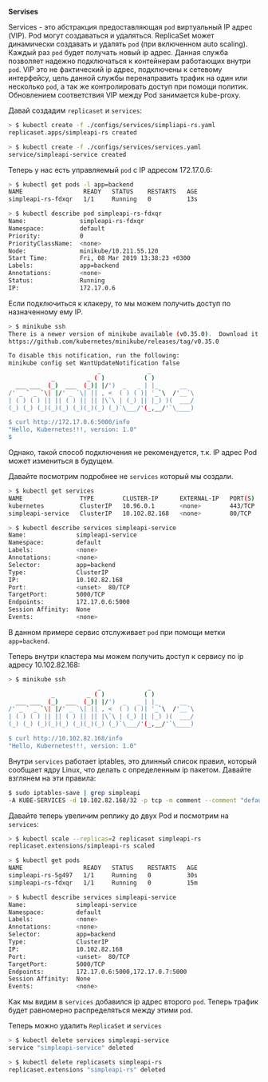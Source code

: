 **Servises**

Services - это абстракция предоставляющая `pod` виртуальный IP адрес (VIP). Pod могут создаваться и удаляться. ReplicaSet может динамически создавать и удалять `pod` (при включенном auto scaling). Каждый раз `pod` будет получать новый ip адрес. Данная служба позволяет надежно подключаться к контейнерам работающих внутри `pod`. VIP это не фактический ip адрес, подключены к сетевому интерфейсу, цель данной службы перенаправить трафик на один или несколько `pod`, а так же контролировать доступ при помощи политик. Обновлением соответствия VIP между Pod занимается kube-proxy.

Давай создадим `replicaset` и `services`:

```bash
> $ kubectl create -f ./configs/services/simpliapi-rs.yaml
replicaset.apps/simpleapi-rs created

> $ kubectl create -f ./configs/services/services.yaml
service/simpleapi-service created
```

Теперь у нас есть управляемый `pod` c IP адресом 172.17.0.6:

```bash
> $ kubectl get pods -l app=backend
NAME                 READY   STATUS    RESTARTS   AGE
simpleapi-rs-fdxqr   1/1     Running   0          13s

> $ kubectl describe pod simpleapi-rs-fdxqr
Name:               simpleapi-rs-fdxqr
Namespace:          default
Priority:           0
PriorityClassName:  <none>
Node:               minikube/10.211.55.120
Start Time:         Fri, 08 Mar 2019 13:38:23 +0300
Labels:             app=backend
Annotations:        <none>
Status:             Running
IP:                 172.17.0.6
```

Если подключиться к клакеру, то мы можем получить доступ по назначенному ему IP.

```bash
> $ minikube ssh
There is a newer version of minikube available (v0.35.0).  Download it here:
https://github.com/kubernetes/minikube/releases/tag/v0.35.0

To disable this notification, run the following:
minikube config set WantUpdateNotification false
                         _             _            
            _         _ ( )           ( )           
  ___ ___  (_)  ___  (_)| |/')  _   _ | |_      __  
/' _ ` _ `\| |/' _ `\| || , <  ( ) ( )| '_`\  /'__`\
| ( ) ( ) || || ( ) || || |\`\ | (_) || |_) )(  ___/
(_) (_) (_)(_)(_) (_)(_)(_) (_)`\___/'(_,__/'`\____)

$ curl http://172.17.0.6:5000/info
"Hello, Kubernetes!!!, version: 1.0"
$ 
```

Однако, такой способ подключения не рекомендуется, т.к. IP адрес Pod может измениться в будущем. 

Давайте посмотрим подробнее не `services` который мы создали.

```bash
> $ kubectl get services
NAME                TYPE        CLUSTER-IP      EXTERNAL-IP   PORT(S)   AGE
kubernetes          ClusterIP   10.96.0.1       <none>        443/TCP   3d21h
simpleapi-service   ClusterIP   10.102.82.168   <none>        80/TCP    4m17s

> $ kubectl describe services simpleapi-service
Name:              simpleapi-service
Namespace:         default
Labels:            <none>
Annotations:       <none>
Selector:          app=backend
Type:              ClusterIP
IP:                10.102.82.168
Port:              <unset>  80/TCP
TargetPort:        5000/TCP
Endpoints:         172.17.0.6:5000
Session Affinity:  None
Events:            <none>
```

В данном примере сервис отслуживает `pod` при помощи метки `app=backend`.

Теперь внутри кластера мы можем получить доступ к сервису по ip адресу 10.102.82.168:

```bash
> $ minikube ssh
                         _             _            
            _         _ ( )           ( )           
  ___ ___  (_)  ___  (_)| |/')  _   _ | |_      __  
/' _ ` _ `\| |/' _ `\| || , <  ( ) ( )| '_`\  /'__`\
| ( ) ( ) || || ( ) || || |\`\ | (_) || |_) )(  ___/
(_) (_) (_)(_)(_) (_)(_)(_) (_)`\___/'(_,__/'`\____)

$ curl http://10.102.82.168/info
"Hello, Kubernetes!!!, version: 1.0"
```

Внутри `services` работает iptables, это длинный список правил, который сообщает ядру Linux, что делать с определенным ip пакетом. Давайте взглянем на эти правила:

```bash
$ sudo iptables-save | grep simpleapi
-A KUBE-SERVICES -d 10.102.82.168/32 -p tcp -m comment --comment "default/simpleapi-service: cluster IP" -m tcp --dport 80 -j KUBE-SVC-ZDNBUNH5UBM2YUVP
```

Давайте теперь увеличим реплику до двух Pod и посмотрим на `services`:

```bash
> $ kubectl scale --replicas=2 replicaset simpleapi-rs
replicaset.extensions/simpleapi-rs scaled

> $ kubectl get pods
NAME                 READY   STATUS    RESTARTS   AGE
simpleapi-rs-5g497   1/1     Running   0          30s
simpleapi-rs-fdxqr   1/1     Running   0          15m

> $ kubectl describe services simpleapi-service
Name:              simpleapi-service
Namespace:         default
Labels:            <none>
Annotations:       <none>
Selector:          app=backend
Type:              ClusterIP
IP:                10.102.82.168
Port:              <unset>  80/TCP
TargetPort:        5000/TCP
Endpoints:         172.17.0.6:5000,172.17.0.7:5000
Session Affinity:  None
Events:            <none>
```

Как мы видим в `services` добавился ip адрес второго `pod`. Теперь трафик будет равномерно распределяться между этими `pod`.

Теперь можно удалить `ReplicaSet` и `services`

```bash
> $ kubectl delete services simpleapi-service
service "simpleapi-service" deleted

> $ kubectl delete replicasets simpleapi-rs
replicaset.extensions "simpleapi-rs" deleted
```

